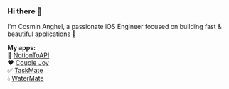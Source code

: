 ### Hi there 👋

I'm Cosmin Anghel, a passionate iOS Engineer focused on building fast & beautiful applications 🚀

**My apps:**  
📖 [NotionToAPI](https://notiontoapi.com)  
❤️ [Couple Joy](https://apps.apple.com/us/app/couple-joy-journal-memories/id1624758651?l=en)  
✅ [TaskMate](https://apps.apple.com/gb/app/taskmate-reward-people/id1567934521#?platform=iphone)  
💧 [WaterMate](https://apps.apple.com/gb/app/id1535045825?platform=iphone)  
